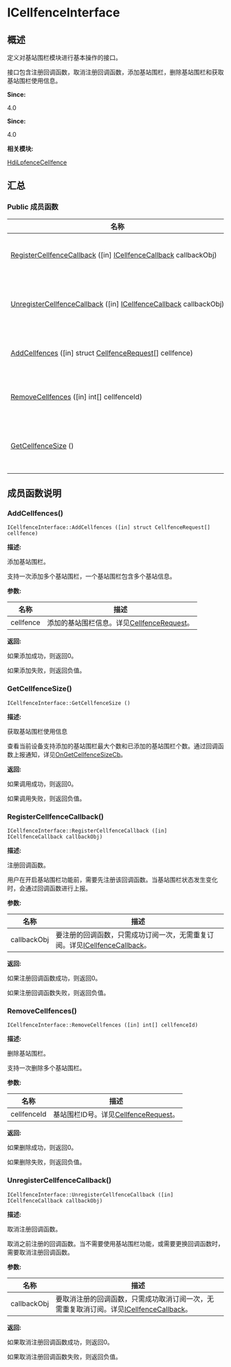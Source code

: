 # ICellfenceInterface


## 概述

定义对基站围栏模块进行基本操作的接口。

接口包含注册回调函数，取消注册回调函数，添加基站围栏，删除基站围栏和获取基站围栏使用信息。

**Since:**

4.0

**Since:**

4.0

**相关模块:**

[HdiLpfenceCellfence](_hdi_lpfence_cellfence.md)


## 汇总


### Public 成员函数

  | 名称 | 描述 | 
| -------- | -------- |
| [RegisterCellfenceCallback](#registercellfencecallback)&nbsp;([in]&nbsp;[ICellfenceCallback](interface_i_cellfence_callback.md)&nbsp;callbackObj) | 注册回调函数。 | 
| [UnregisterCellfenceCallback](#unregistercellfencecallback)&nbsp;([in]&nbsp;[ICellfenceCallback](interface_i_cellfence_callback.md)&nbsp;callbackObj) | 取消注册回调函数。 | 
| [AddCellfences](#addcellfences)&nbsp;([in]&nbsp;struct&nbsp;[CellfenceRequest](_cellfence_request.md)[]&nbsp;cellfence) | 添加基站围栏。 | 
| [RemoveCellfences](#removecellfences)&nbsp;([in]&nbsp;int[]&nbsp;cellfenceId) | 删除基站围栏。 | 
| [GetCellfenceSize](#getcellfencesize)&nbsp;() | 获取基站围栏使用信息 | 


## 成员函数说明


### AddCellfences()

  
```
ICellfenceInterface::AddCellfences ([in] struct CellfenceRequest[] cellfence)
```

**描述:**

添加基站围栏。

支持一次添加多个基站围栏，一个基站围栏包含多个基站信息。

**参数:**

  | 名称 | 描述 | 
| -------- | -------- |
| cellfence | 添加的基站围栏信息。详见[CellfenceRequest](_cellfence_request.md)。 | 

**返回:**

如果添加成功，则返回0。

如果添加失败，则返回负值。


### GetCellfenceSize()

  
```
ICellfenceInterface::GetCellfenceSize ()
```

**描述:**

获取基站围栏使用信息

查看当前设备支持添加的基站围栏最大个数和已添加的基站围栏个数。通过回调函数上报通知，详见[OnGetCellfenceSizeCb](interface_i_cellfence_callback.md#ongetcellfencesizecb)。

**返回:**

如果调用成功，则返回0。

如果调用失败，则返回负值。


### RegisterCellfenceCallback()

  
```
ICellfenceInterface::RegisterCellfenceCallback ([in] ICellfenceCallback callbackObj)
```

**描述:**

注册回调函数。

用户在开启基站围栏功能前，需要先注册该回调函数。当基站围栏状态发生变化时，会通过回调函数进行上报。

**参数:**

  | 名称 | 描述 | 
| -------- | -------- |
| callbackObj | 要注册的回调函数，只需成功订阅一次，无需重复订阅。详见[ICellfenceCallback](interface_i_cellfence_callback.md)。 | 

**返回:**

如果注册回调函数成功，则返回0。

如果注册回调函数失败，则返回负值。


### RemoveCellfences()

  
```
ICellfenceInterface::RemoveCellfences ([in] int[] cellfenceId)
```

**描述:**

删除基站围栏。

支持一次删除多个基站围栏。

**参数:**

  | 名称 | 描述 | 
| -------- | -------- |
| cellfenceId | 基站围栏ID号。详见[CellfenceRequest](_cellfence_request.md)。 | 

**返回:**

如果删除成功，则返回0。

如果删除失败，则返回负值。


### UnregisterCellfenceCallback()

  
```
ICellfenceInterface::UnregisterCellfenceCallback ([in] ICellfenceCallback callbackObj)
```

**描述:**

取消注册回调函数。

取消之前注册的回调函数。当不需要使用基站围栏功能，或需要更换回调函数时，需要取消注册回调函数。

**参数:**

  | 名称 | 描述 | 
| -------- | -------- |
| callbackObj | 要取消注册的回调函数，只需成功取消订阅一次，无需重复取消订阅。详见[ICellfenceCallback](interface_i_cellfence_callback.md)。 | 

**返回:**

如果取消注册回调函数成功，则返回0。

如果取消注册回调函数失败，则返回负值。
